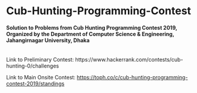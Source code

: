 # Cub-Hunting-Programming-Contest
<h4>Solution to Problems from Cub Hunting Programming Contest 2019, Organized by the Department of Computer Science & Engineering, Jahangirnagar University, Dhaka</h4>
</br>
Link to Preliminary Contest: https://www.hackerrank.com/contests/cub-hunting-0/challenges 
</br>

Link to Main Onsite Contest: https://toph.co/c/cub-hunting-programming-contest-2019/standings

